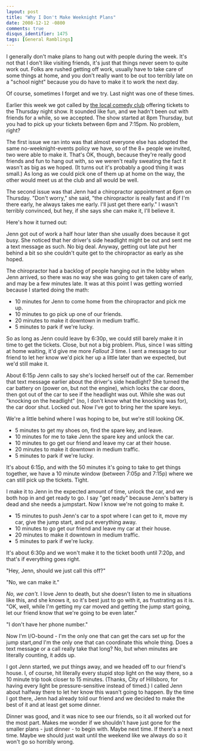 ```yaml
---
layout: post
title: "Why I Don't Make Weeknight Plans"
date: 2008-12-12 -0800
comments: true
disqus_identifier: 1475
tags: [General Ramblings]
---
```

I generally don't make plans to hang out with people during the week.
It's not that I don't like visiting friends, it's just that things never
seem to quite work out. Folks are rushed getting off work, usually have
to take care of some things at home, and you don't really want to be out
too terribly late on a "school night" because you do have to make it to
work the next day.

Of course, sometimes I forget and we try. Last night was one of these
times.

Earlier this week we got called by [the local comedy
club](http://www.harveyscomedyclub.com/) offering tickets to the
Thursday night show. It sounded like fun, and we hadn't been out with
friends for a while, so we accepted. The show started at 8pm Thursday,
but you had to pick up your tickets between 6pm and 7:15pm. No problem,
right?

The first issue we ran into was that almost everyone else has adopted
the same no-weeknight-events policy we have, so of the 8+ people we
invited, two were able to make it. That's OK, though, because they're
really good friends and fun to hang out with, so we weren't really
sweating the fact it wasn't as big as we hoped. (It turns out it's
probably a good thing it was small.) As long as we could pick one of
them up at home on the way, the other would meet us at the club and all
would be well.

The second issue was that Jenn had a chiropractor appointment at 6pm on
Thursday. "Don't worry," she said, "the chiropractor is really fast and
if I'm there early, he always takes me early. I'll just get there
early." I wasn't terribly convinced, but hey, if she says she can make
it, I'll believe it.

Here's how it turned out:

Jenn got out of work a half hour later than she usually does because it
got busy. She noticed that her driver's side headlight might be out and
sent me a text message as such. No big deal. Anyway, getting out late
put her behind a bit so she couldn't quite get to the chiropractor as
early as she hoped.

The chiropractor had a backlog of people hanging out in the lobby when
Jenn arrived, so there was no way she was going to get taken care of
early, and may be a few minutes late. It was at this point I was getting
worried because I started doing the math:

- 10 minutes for Jenn to come home from the chiropractor and pick me
    up.
- 10 minutes to go pick up one of our friends.
- 20 minutes to make it downtown in medium traffic.
- 5 minutes to park if we're lucky.

So as long as Jenn could leave by 6:30p, we could still barely make it
in time to get the tickets. Close, but not a big problem. Plus, since I
was sitting at home waiting, it'd give me more *Fallout 3* time. I sent
a message to our friend to let her know we'd pick her up a little later
than we expected, but we'd still make it.

About 6:15p Jenn calls to say she's locked herself out of the car.
Remember that text message earlier about the driver's side headlight?
She turned the car battery on (power on, but not the engine), which
locks the car doors, then got out of the car to see if the headlight was
out. While she was out "knocking on the headlight" (no, I don't know
what the knocking was for), the car door shut. Locked out. Now I've got
to bring her the spare keys.

We're a little behind where I was hoping to be, but we're still looking
OK.

- 5 minutes to get my shoes on, find the spare key, and leave.
- 10 minutes for me to take Jenn the spare key and unlock the car.
- 10 minutes to go get our friend and leave my car at their house.
- 20 minutes to make it downtown in medium traffic.
- 5 minutes to park if we're lucky.

It's about 6:15p, and with the 50 minutes it's going to take to get
things together, we have a 10 minute window (between 7:05p and 7:15p)
where we can still pick up the tickets. Tight.

I make it to Jenn in the expected amount of time, unlock the car, and we
both hop in and get ready to go. I say "get ready" because Jenn's
battery is dead and she needs a jumpstart. Now I know we're not going to
make it.

- 15 minutes to push Jenn's car to a spot where I can get to it, move
    my car, give the jump start, and put everything away.
- 10 minutes to go get our friend and leave my car at their house.
- 20 minutes to make it downtown in medium traffic.
- 5 minutes to park if we're lucky.

It's about 6:30p and we won't make it to the ticket booth until 7:20p,
and that's if everything goes right.

"Hey, Jenn, should we just call this off?"

"No, we can make it."

*No, we can't.* I love Jenn to death, but she doesn't listen to me in
situations like this, and she knows it, so it's best just to go with it,
as frustrating as it is. "OK, well, while I'm getting my car moved and
getting the jump start going, let our friend know that we're going to be
even later."

"I don't have her phone number."

Now I'm I/O-bound - I'm the only one that can get the cars set up for
the jump start,*and* I'm the only one that can coordinate this whole
thing. Does a text message or a call really take that long? No, but when
minutes are literally counting, it adds up.

I got Jenn started, we put things away, and we headed off to our
friend's house. I, of course, hit literally every stupid stop light on
the way there, so a 10 minute trip took closer to 15 minutes. (Thanks,
City of Hillsboro, for having every light be pressure-sensitive instead
of timed.) I called Jenn about halfway there to let her know this wasn't
going to happen. By the time I got there, Jenn had already told our
friend and we decided to make the best of it and at least get some
dinner.

Dinner was good, and it was nice to see our friends, so it all worked
out for the most part. Makes me wonder if we shouldn't have just gone
for the smaller plans - just dinner - to begin with. Maybe next time. If
there's a next time. Maybe we should just wait until the weekend like we
always do so it won't go so horribly wrong.
